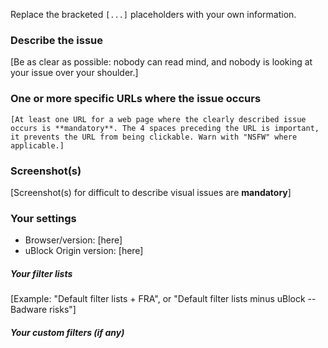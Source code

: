 Replace the bracketed `[...]` placeholders with your own information.

### Describe the issue

[Be as clear as possible: nobody can read mind, and nobody is looking at your issue over your shoulder.]

### One or more specific URLs where the issue occurs

    [At least one URL for a web page where the clearly described issue occurs is **mandatory**. The 4 spaces preceding the URL is important, it prevents the URL from being clickable. Warn with "NSFW" where applicable.]

### Screenshot(s)

[Screenshot(s) for difficult to describe visual issues are **mandatory**]

### Your settings

- Browser/version: [here]
- uBlock Origin version: [here]

##### Your filter lists

[Example: "Default filter lists + FRA", or "Default filter lists minus uBlock -- Badware risks"]

##### Your custom filters (if any)
